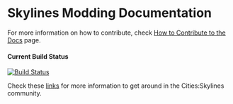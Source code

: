 # Skylines Modding Documentation

For more information on how to contribute, check [How to Contribute to the Docs](http://docs.skylinesmodding.com/en/latest/contributing.html) page.

#### Current Build Status
[![Build Status](https://travis-ci.org/SkylinesModding/Docs.svg)](https://travis-ci.org/SkylinesModding/Docs)

Check these [links](http://docs.skylinesmodding.com/en/latest/index.html#links) for more information to get around in the Cities:Skylines community.
